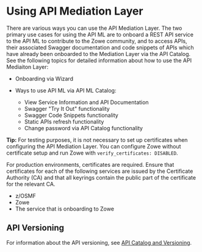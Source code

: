 # Using API Mediation Layer

There are various ways you can use the API Mediation Layer. The two primary use cases for using the API ML are to onboard a REST API service to the API ML to contribute to the Zowe community, and to access APIs, their associated Swagger documentation and code snippets of APIs which have already been onboarded to the Mediation Layer via the API Catalog. See the following topics for detailed information about how to use the API Mediaiton Layer:  

* Onboarding via Wizard
* Ways to use API ML via API ML Catalog:  

    * View Service Information and API Documentation
    * Swagger "Try It Out" functionality
    * Swagger Code Snippets functionality
    * Static APIs refresh functionality
    * Change password via API Catalog functionality

**Tip:** 
For testing purposes, it is not necessary to set up certificates when configuring the API Mediation Layer. You can configure Zowe without certificate setup and run Zowe with `verify_certificates: DISABLED`.  

For production environments, certificates are required. Ensure that certificates for each of the following services are issued by the Certificate Authority (CA) and that all keyrings contain the public part of the certificate for the relevant CA.  

* z/OSMF
* Zowe
* The service that is onboarding to Zowe

## API Versioning

For information about the API versioning, see [API Catalog and Versioning](../extend/extend-apiml/api-mediation-versioning.md).